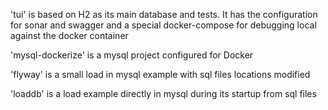 'tui' is based on H2 as its main database and tests. It has the configuration for sonar and swagger and a special docker-compose for debugging local against the docker container

'mysql-dockerize' is a mysql project configured for Docker

'flyway' is a small load in mysql example with sql files locations modified

'loaddb' is a load example directly in mysql during its startup from sql files